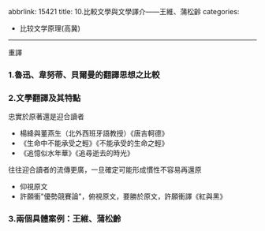 abbrlink: 15421
title: 10.比較文學與文學譯介——王維、蒲松齡
categories:
  - 比较文学原理(高冀)
---
重譯

### 1.魯迅、韋努蒂、貝爾曼的翻譯思想之比較

### 2.文學翻譯及其特點

忠實於原著還是迎合讀者

- 楊絳與董燕生（北外西班牙語教授）《唐吉軻德》
- 《生命中不能承受之輕》《不能承受的生命之輕》
- 《追憶似水年華》《追尋逝去的時光》

往往迎合讀者的流傳更廣，一旦確定可能形成慣性不容易再還原

- 仰視原文
- 許願衝"優勢競賽論"，俯視原文，要勝於原文，許願衝譯《紅與黑》


### 3.兩個具體案例：王維、蒲松齡